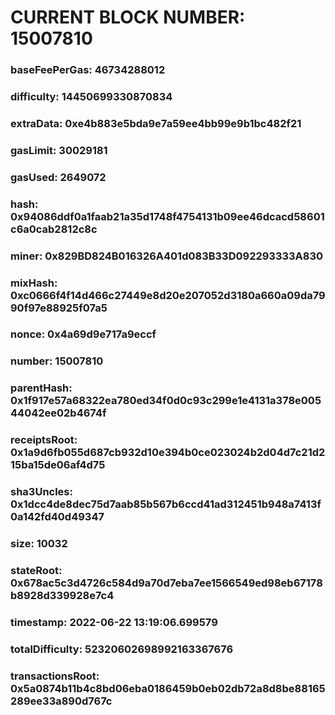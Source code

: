 # CURRENT BLOCK NUMBER: 15007810

### baseFeePerGas: 46734288012
### difficulty: 14450699330870834
### extraData: 0xe4b883e5bda9e7a59ee4bb99e9b1bc482f21
### gasLimit: 30029181
### gasUsed: 2649072
### hash: 0x94086ddf0a1faab21a35d1748f4754131b09ee46dcacd58601c6a0cab2812c8c
### miner: 0x829BD824B016326A401d083B33D092293333A830
### mixHash: 0xc0666f4f14d466c27449e8d20e207052d3180a660a09da7990f97e88925f07a5
### nonce: 0x4a69d9e717a9eccf
### number: 15007810
### parentHash: 0x1f917e57a68322ea780ed34f0d0c93c299e1e4131a378e00544042ee02b4674f
### receiptsRoot: 0x1a9d6fb055d687cb932d10e394b0ce023024b2d04d7c21d215ba15de06af4d75
### sha3Uncles: 0x1dcc4de8dec75d7aab85b567b6ccd41ad312451b948a7413f0a142fd40d49347
### size: 10032
### stateRoot: 0x678ac5c3d4726c584d9a70d7eba7ee1566549ed98eb67178b8928d339928e7c4
### timestamp: 2022-06-22 13:19:06.699579
### totalDifficulty: 52320602698992163367676
### transactionsRoot: 0x5a0874b11b4c8bd06eba0186459b0eb02db72a8d8be88165289ee33a890d767c
